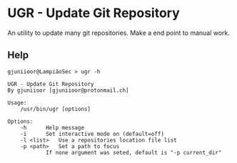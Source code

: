 # UGR - Update Git Repository

An utility to update many git repositories. Make a end point to manual work.

## Help

```
gjuniioor@LampiãoSec > ugr -h

UGR - Update Git Repository 
By gjuniioor [gjuniioor@protonmail.ch]

Usage: 
	/usr/bin/ugr [options] 

Options: 
	-h		Help message 
	-i		Set interactive mode on (default=off) 
	-l <list>	Use a repositories location file list 
	-p <path>	Set a path to focus 
			If none argument was seted, default is "-p current_dir"
```